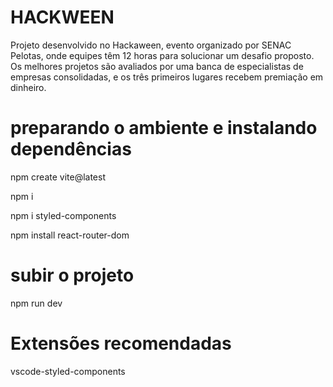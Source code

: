 # HACKWEEN
Projeto desenvolvido no Hackaween, evento organizado por SENAC Pelotas, onde equipes têm 12 horas para solucionar um desafio proposto. Os melhores projetos são avaliados por uma banca de especialistas de empresas consolidadas, e os três primeiros lugares recebem premiação em dinheiro.

# preparando o ambiente e instalando dependências

npm create vite@latest

npm i

npm i styled-components

npm install react-router-dom

# subir o projeto

npm run dev

# Extensões recomendadas

vscode-styled-components